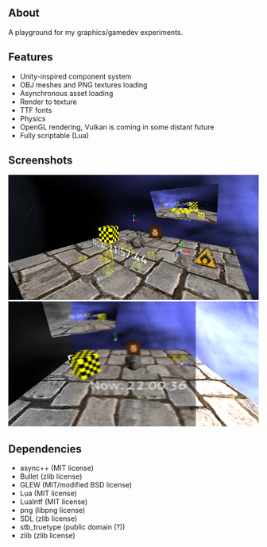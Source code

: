 ## About
A playground for my graphics/gamedev experiments.

## Features
* Unity-inspired component system
* OBJ meshes and PNG textures loading
* Asynchronous asset loading
* Render to texture
* TTF fonts
* Physics
* OpenGL rendering, Vulkan is coming in some distant future
* Fully scriptable (Lua)

## Screenshots

![1](/screenshots/screenshot7.png?raw=true)
![1](/screenshots/screenshot8.png?raw=true)

## Dependencies
* async++ (MIT license)
* Bullet (zlib license)
* GLEW (MIT/modified BSD license)
* Lua (MIT license)
* LuaIntf (MIT license)
* png (libpng license)
* SDL (zlib license)
* stb_truetype (public domain (?))
* zlib (zlib license)
